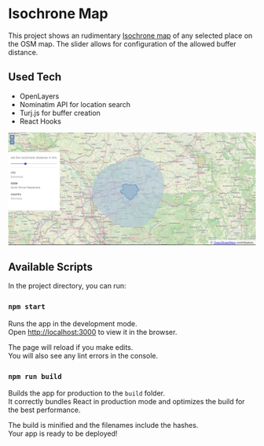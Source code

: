 # Isochrone Map

This project shows an rudimentary [Isochrone map](https://en.wikipedia.org/wiki/Isochrone_map)
  of any selected place on the OSM map. The slider allows for configuration of the allowed buffer distance.

## Used Tech
 - OpenLayers
 - Nominatim API for location search
 - Turj.js for buffer creation
 - React Hooks

![screen_grab](https://github.com/amir-ba/Isochrone/blob/master/public/Screenshot.png?raw=true)



## Available Scripts

In the project directory, you can run:

### `npm start`

Runs the app in the development mode.\
Open [http://localhost:3000](http://localhost:3000) to view it in the browser.

The page will reload if you make edits.\
You will also see any lint errors in the console.
### `npm run build`

Builds the app for production to the `build` folder.\
It correctly bundles React in production mode and optimizes the build for the best performance.

The build is minified and the filenames include the hashes.\
Your app is ready to be deployed!
